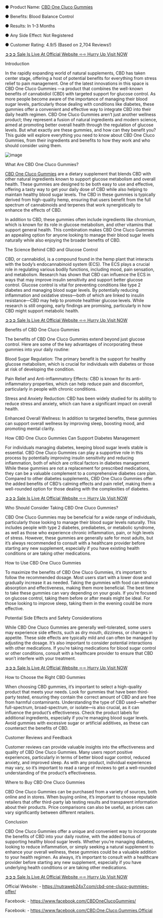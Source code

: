 
● Product Name: [CBD One Cluco Gummies](https://www.facebook.com/CBDOneClucoGummies/)

● Benefits: Blood Balance Control

● Results: In 1–3 Months

● Any Side Effect: Not Registered

● Customer Rating: 4.9/5 (Based on 2,704 Reviews!)‍


[➲➲➲ Sale Is Live At Official Website ➾➾ Hurry Up Visit NOW](https://nutraweb24x7.com/cbd-one-cluco-gummies-offer/)


Introduction

In the rapidly expanding world of natural supplements, CBD has taken center stage, offering a host of potential benefits for everything from stress relief to pain management. One of the latest innovations in this space is CBD One Cluco Gummies —a product that combines the well-known benefits of cannabidiol (CBD) with targeted support for glucose control. As more people become aware of the importance of managing their blood sugar levels, particularly those dealing with conditions like diabetes, these gummies offer a convenient and effective way to integrate CBD into their daily health regimen.
CBD One Cluco Gummies aren’t just another wellness product; they represent a fusion of natural ingredients and modern science, aimed at promoting better overall health through the regulation of glucose levels. But what exactly are these gummies, and how can they benefit you? This guide will explore everything you need to know about CBD One Cluco Gummies, from their ingredients and benefits to how they work and who should consider using them.

![image](https://github.com/user-attachments/assets/6eb332eb-d5ce-492f-824a-74e4225f6004)

What Are CBD One Cluco Gummies?

[CBD One Cluco Gummies](https://www.facebook.com/CBD.One.Cluco.Gummies.Official) are a dietary supplement that blends CBD with other natural ingredients known to support glucose metabolism and overall health. These gummies are designed to be both easy to use and effective, offering a tasty way to get your daily dose of CBD while also helping to maintain healthy blood sugar levels. The CBD in these gummies is typically derived from high-quality hemp, ensuring that users benefit from the full spectrum of cannabinoids and terpenes that work synergistically to enhance the effects of CBD.

In addition to CBD, these gummies often include ingredients like chromium, which is known for its role in glucose metabolism, and other vitamins that support general health. This combination makes CBD One Cluco Gummies an appealing option for anyone looking to manage their blood sugar levels naturally while also enjoying the broader benefits of CBD.

The Science Behind CBD and Glucose Control

CBD, or cannabidiol, is a compound found in the hemp plant that interacts with the body’s endocannabinoid system (ECS). The ECS plays a crucial role in regulating various bodily functions, including mood, pain sensation, and metabolism. Research has shown that CBD can influence the ECS in ways that may improve insulin sensitivity and support better glucose control.
Glucose control is vital for preventing conditions like type 2 diabetes and managing blood sugar levels. By potentially reducing inflammation and oxidative stress—both of which are linked to insulin resistance—CBD may help to promote healthier glucose levels. While research is still ongoing, early findings are promising, particularly in how CBD might support metabolic health.


[➲➲➲ Sale Is Live At Official Website ➾➾ Hurry Up Visit NOW](https://nutraweb24x7.com/cbd-one-cluco-gummies-offer/)


Benefits of CBD One Cluco Gummies

The benefits of CBD One Cluco Gummies extend beyond just glucose control. Here are some of the key advantages of incorporating these gummies into your daily routine:

Blood Sugar Regulation: The primary benefit is the support for healthy glucose metabolism, which is crucial for individuals with diabetes or those at risk of developing the condition.

Pain Relief and Anti-inflammatory Effects: CBD is known for its anti-inflammatory properties, which can help reduce pain and discomfort, particularly in people with chronic conditions.

Stress and Anxiety Reduction: CBD has been widely studied for its ability to reduce stress and anxiety, which can have a significant impact on overall health.

Enhanced Overall Wellness: In addition to targeted benefits, these gummies can support overall wellness by improving sleep, boosting mood, and promoting mental clarity.

How CBD One Cluco Gummies Can Support Diabetes Management

For individuals managing diabetes, keeping blood sugar levels stable is essential. CBD One Cluco Gummies can play a supportive role in this process by potentially improving insulin sensitivity and reducing inflammation, both of which are critical factors in diabetes management. While these gummies are not a replacement for prescribed medications, they can be a valuable complement to a comprehensive diabetes care plan.
Compared to other diabetes supplements, CBD One Cluco Gummies offer the added benefits of CBD’s calming effects and pain relief, making them a well-rounded option for those dealing with the complexities of diabetes.


[➲➲➲ Sale Is Live At Official Website ➾➾ Hurry Up Visit NOW](https://nutraweb24x7.com/cbd-one-cluco-gummies-offer/)


Who Should Consider Taking CBD One Cluco Gummies?

CBD One Cluco Gummies may be beneficial for a wide range of individuals, particularly those looking to manage their blood sugar levels naturally. This includes people with type 2 diabetes, prediabetes, or metabolic syndrome, as well as those who experience chronic inflammation, pain, or high levels of stress.
However, these gummies are generally safe for most adults, but it’s always recommended to consult with a healthcare provider before starting any new supplement, especially if you have existing health conditions or are taking other medications.

How to Use CBD One Cluco Gummies

To maximize the benefits of CBD One Cluco Gummies, it’s important to follow the recommended dosage. Most users start with a lower dose and gradually increase it as needed. Taking the gummies with food can enhance absorption and effectiveness, making them more beneficial.
The best time to take these gummies can vary depending on your goals. If you’re focused on glucose control, taking them before or after meals might be ideal. For those looking to improve sleep, taking them in the evening could be more effective.

Potential Side Effects and Safety Considerations

While CBD One Cluco Gummies are generally well-tolerated, some users may experience side effects, such as dry mouth, dizziness, or changes in appetite. These side effects are typically mild and can often be managed by adjusting the dosage.
It’s also important to consider potential interactions with other medications. If you’re taking medications for blood sugar control or other conditions, consult with a healthcare provider to ensure that CBD won’t interfere with your treatment.


[➲➲➲ Sale Is Live At Official Website ➾➾ Hurry Up Visit NOW](https://nutraweb24x7.com/cbd-one-cluco-gummies-offer/)


How to Choose the Right CBD Gummies

When choosing CBD gummies, it’s important to select a high-quality product that meets your needs. Look for gummies that have been third-party tested, ensuring they contain the correct amount of CBD and are free from harmful contaminants. Understanding the type of CBD used—whether full-spectrum, broad-spectrum, or isolate—is also crucial, as it can influence the product’s effectiveness.
Check the product labels for additional ingredients, especially if you’re managing blood sugar levels. Avoid gummies with excessive sugar or artificial additives, as these can counteract the benefits of CBD.

Customer Reviews and Feedback

Customer reviews can provide valuable insights into the effectiveness and quality of CBD One Cluco Gummies. Many users report positive experiences, particularly in terms of better blood sugar control, reduced anxiety, and improved sleep. As with any product, individual experiences may vary, so it’s important to read a range of reviews to get a well-rounded understanding of the product’s effectiveness.

Where to Buy CBD One Cluco Gummies

CBD One Cluco Gummies can be purchased from a variety of sources, both online and in stores. When buying online, it’s important to choose reputable retailers that offer third-party lab testing results and transparent information about their products. Price comparisons can also be useful, as prices can vary significantly between different retailers.

Conclusion

CBD One Cluco Gummies offer a unique and convenient way to incorporate the benefits of CBD into your daily routine, with the added bonus of supporting healthy blood sugar levels. Whether you’re managing diabetes, looking to reduce inflammation, or simply seeking a natural supplement to enhance your overall wellness, these gummies could be a valuable addition to your health regimen. As always, it’s important to consult with a healthcare provider before starting any new supplement, especially if you have underlying health conditions or are taking other medications.


[➲➲➲ Sale Is Live At Official Website ➾➾ Hurry Up Visit NOW](https://nutraweb24x7.com/cbd-one-cluco-gummies-offer/)


Official Website: - https://nutraweb24x7.com/cbd-one-cluco-gummies-offer/

Facebook: - https://www.facebook.com/CBDOneClucoGummies/

Facebook: - https://www.facebook.com/CBD.One.Cluco.Gummies.Official
